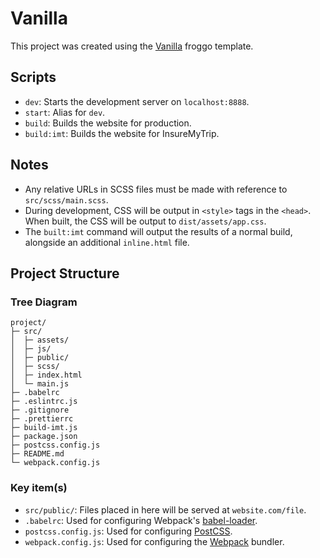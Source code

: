 # Vanilla

This project was created using the [Vanilla](https://github.com/froggo-templates/vanilla) froggo template.

## Scripts

- `dev`: Starts the development server on `localhost:8888`.
- `start`: Alias for `dev`.
- `build`: Builds the website for production.
- `build:imt`: Builds the website for InsureMyTrip.

## Notes

- Any relative URLs in SCSS files must be made with reference to `src/scss/main.scss`.
- During development, CSS will be output in `<style>` tags in the `<head>`. When built, the CSS will be output to `dist/assets/app.css`.
- The `built:imt` command will output the results of a normal build, alongside an additional `inline.html` file.

## Project Structure

### Tree Diagram

```
project/
├─ src/
│  ├─ assets/
│  ├─ js/
│  ├─ public/
│  ├─ scss/
│  ├─ index.html
│  └─ main.js
├─ .babelrc
├─ .eslintrc.js
├─ .gitignore
├─ .prettierrc
├─ build-imt.js
├─ package.json
├─ postcss.config.js
├─ README.md
└─ webpack.config.js
```

### Key item(s)

- `src/public/`: Files placed in here will be served at `website.com/file`.
- `.babelrc`: Used for configuring Webpack's [babel-loader](https://webpack.js.org/loaders/babel-loader/).
- `postcss.config.js`: Used for configuring [PostCSS](https://postcss.org/).
- `webpack.config.js`: Used for configuring the [Webpack](https://webpack.js.org/) bundler.
